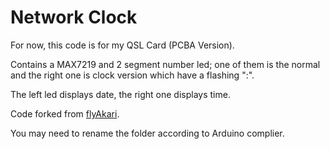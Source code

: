# Network Clock

For now, this code is for my QSL Card (PCBA Version). 

Contains a MAX7219 and 2 segment number led; one of them is the normal and the right one is clock version which have a flashing ":". 

The left led displays date, the right one displays time. 

Code forked from [flyAkari](https://github.com/flyAkari/ESP8266_Network_Clock). 

You may need to rename the folder according to Arduino complier. 
